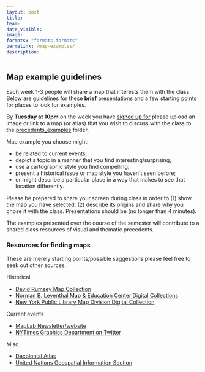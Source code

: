 ```yaml
---
layout: post
title: 
team: 
date_visible: 
image: 
formats: "formats,formats"
permalink: /map-examples/
description: 
---
```


## Map example guidelines

Each week 1-3 people will share a map that interests them with the class. Below are guidelines for these **brief** presentations and a few starting points for places to look for examples. 

By **Tuesday at 10pm** on the week you have [signed up for](https://docs.google.com/spreadsheets/d/1mVdNMDSJeg_5xG_5u6sseNZboA8FTMkofijmNq3ejdE/edit#gid=0) please upload an image or link to a map (or atlas) that you wish to discuss with the class to the [precedents_examples](https://drive.google.com/drive/u/0/folders/1hX2L_SnID3kmbzYb_J2RyfdftPhpK49T) folder. 

Map example you choose might:
-  be related to current events; 
- depict a topic in a manner that you find interesting/surprising; 
- use a cartographic style you find compelling; 
- present a historical issue or map style you haven't seen before; 
- or might describe a particular place in a way that makes to see that location differently. 

Please be prepared to share your screen during class in order to (1) show the map you have selected, (2) describe its origins and share why you chose it with the class.  Presentations should be (no longer than 4 minutes). 

The examples presented over the course of the semester will contribute to a shared class resources of visual and thematic precedents. 


### Resources for finding maps
These are merely starting points/possible suggestions please feel free to seek out other sources. 

Historical
- [David Rumsey Map Collection](https://www.davidrumsey.com/)  
- [Norman B. Leventhal Map & Education Center Digital Collections](https://collections.leventhalmap.org/)
- [New York Public Library Map Division Digital Collection](https://digitalcollections.nypl.org/divisions/lionel-pincus-and-princess-firyal-map-division)  


Current events
- [MapLab Newsletter/website](https://www.bloomberg.com/citylab/maplab)
- [NYTimes Graphics Department on Twitter](https://twitter.com/nytgraphics?ref_src=twsrc%5Egoogle%7Ctwcamp%5Eserp%7Ctwgr%5Eauthor)

Misc
- [Decolonial Atlas](https://decolonialatlas.wordpress.com/)
- [United Nations Geospatial Information Section](https://www.un.org/Depts/Cartographic/english/htmain.htm)



